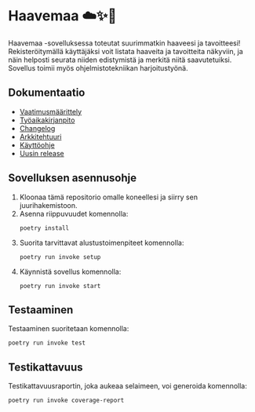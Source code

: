 # Haavemaa ☁️✨🐚
Haavemaa -sovelluksessa toteutat suurimmatkin haaveesi ja tavoitteesi! Rekisteröitymällä käyttäjäksi voit listata haaveita ja tavoitteita näkyviin, ja näin helposti seurata niiden edistymistä ja merkitä niitä saavutetuiksi. Sovellus toimii myös ohjelmistotekniikan harjoitustyönä. 

## Dokumentaatio
- [Vaatimusmäärittely](https://github.com/aadnw/ot-harjoitustyo/blob/master/dokumentaatio/vaatimusmaarittely.md)
- [Työaikakirjanpito](https://github.com/aadnw/ot-harjoitustyo/blob/master/dokumentaatio/tyoaikakirjanpito.md)
- [Changelog](https://github.com/aadnw/ot-harjoitustyo/blob/master/dokumentaatio/changelog.md)
- [Arkkitehtuuri](https://github.com/aadnw/ot-harjoitustyo/blob/master/dokumentaatio/arkkitehtuuri.md)
- [Käyttöohje](https://github.com/aadnw/ot-harjoitustyo/blob/master/dokumentaatio/kayttoohje.md)
- [Uusin release](https://github.com/aadnw/ot-harjoitustyo/releases/tag/viikko5)

## Sovelluksen asennusohje
1. Kloonaa tämä repositorio omalle koneellesi ja siirry sen juurihakemistoon.
2. Asenna riippuvuudet komennolla:
   ```
   poetry install
   ```
3. Suorita tarvittavat alustustoimenpiteet komennolla:
   ```
   poetry run invoke setup
   ```
4. Käynnistä sovellus komennolla:
   ```
   poetry run invoke start
   ```

## Testaaminen
Testaaminen suoritetaan komennolla:
```
poetry run invoke test
```

## Testikattavuus
Testikattavuusraportin, joka aukeaa selaimeen, voi generoida komennolla:
```
poetry run invoke coverage-report
```
